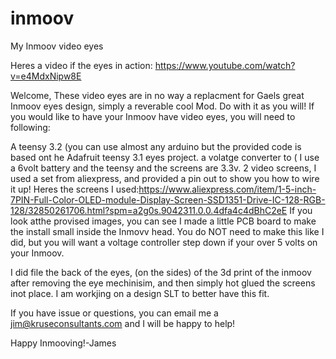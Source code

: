# inmoov
My Inmoov video eyes

Heres a video if the eyes in action: https://www.youtube.com/watch?v=e4MdxNipw8E



Welcome, These video eyes are in no way a replacment for Gaels great Inmoov eyes design, simply a reverable cool Mod. Do with it as you will! 
If you would like to have your Inmoov have video eyes, you will need to following:

A teensy 3.2 (you can use almost any arduino but the provided code is based ont he Adafruit teensy 3.1 eyes project.
a volatge converter to ( I use a 6volt battery and the teensy and the screens are 3.3v.
2 video screens, I used a set from aliexpress, and provided a pin out to show you how to wire it up! 
Heres the screens I used:https://www.aliexpress.com/item/1-5-inch-7PIN-Full-Color-OLED-module-Display-Screen-SSD1351-Drive-IC-128-RGB-128/32850261706.html?spm=a2g0s.9042311.0.0.4dfa4c4dBhC2eE
If you look atthe provised images, you can see I made a little PCB board to make the install small inside the Inmovv head. You do NOT need to make this like I did, but you will want a voltage controller step down if your over 5 volts on your Inmoov.

I did file the back of the eyes, (on the sides) of the 3d print of the inmoov after removing the eye mechinisim, and then simply hot glued the screens inot place. I am workjing on a design SLT to better have this fit.

If you have issue or questions, you can email me a jim@kruseconsultants.com and I will be happy to help!

Happy Inmooving!-James
